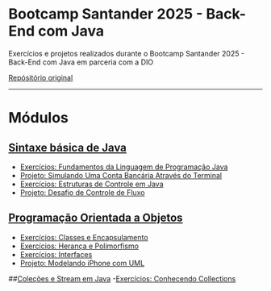 # Bootcamp Santander 2025 - Back-End com Java
Exercícios e projetos realizados durante o Bootcamp Santander 2025 - Back-End com Java em parceria com a DIO

[<ins>Repósitório original</ins>](https://github.com/digitalinnovationone/exercicios-java-basico)

---
# Módulos
## [Sintaxe básica de Java](https://github.com/alineaos/bootcamp-santander-java/tree/main/01-Sintaxe%20básica%20do%20Java)
-  [Exercícios: Fundamentos da Linguagem de Programação Java](https://github.com/alineaos/bootcamp-santander-java/tree/main/01-Sintaxe%20básica%20do%20Java/01-Fundamentos%20da%20Linguagem%20de%20Programação%20Java)
-  [Projeto: Simulando Uma Conta Bancária Através do Terminal](https://github.com/alineaos/bootcamp-santander-java/tree/main/01-Sintaxe%20básica%20do%20Java/02-Simulando%20Uma%20Conta%20Bancária%20Através%20do%20Terminal)
-  [Exercícios: Estruturas de Controle em Java](https://github.com/alineaos/bootcamp-santander-java/tree/main/01-Sintaxe%20básica%20do%20Java/03-Estruturas%20de%20Controle%20em%20Java)
-  [Projeto: Desafio de Controle de Fluxo](https://github.com/alineaos/bootcamp-santander-java/tree/main/01-Sintaxe%20básica%20do%20Java/04-Desafio%20Controle%20de%20Fluxo)

## [Programação Orientada a Objetos](https://github.com/alineaos/bootcamp-santander-java/tree/main/02-Programação%20Orientada%20a%20Objetos)
- [Exercícios: Classes e Encapsulamento](https://github.com/alineaos/bootcamp-santander-java/tree/main/02-Programação%20Orientada%20a%20Objetos/04-Classes%20e%20%Encapsulamento)
- [Exercícios: Herança e Polimorfismo](https://github.com/alineaos/bootcamp-santander-java/tree/main/02-Programação%20Orientada%20a%20Objetos/05-Heranca%20e%20%Polimorfismo)
- [Exercícios: Interfaces](https://github.com/alineaos/bootcamp-santander-java/tree/main/02-Programacao%20Orientada%20a%20Objetos/07-Interfaces)
- [Projeto: Modelando iPhone com UML](https://github.com/alineaos/bootcamp-santander-java/tree/main/02-Programacao%20Orientada%20a%20Objetos/08-Modelando%20iPhone%20com%20UML)

##[Coleções e Stream em Java](https://github.com/alineaos/bootcamp-santander-java/tree/main/03-%20Coleções%20e%20Stream%20em%20Java)
-[Exercícios: Conhecendo Collections](https://github.com/alineaos/bootcamp-santander-java/tree/main/03-%20Coleções%20e%20Stream%20em%20Java/09-Conhecendo%20Collections)
